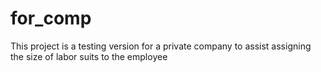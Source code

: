 # for_comp
This project is a testing version for a private company to assist assigning the size of labor suits to the employee
